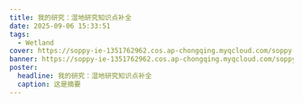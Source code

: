 ```yaml
---
title: 我的研究：湿地研究知识点补全
date: 2025-09-06 15:33:51
tags:
  - Wetland
cover: https://soppy-ie-1351762962.cos.ap-chongqing.myqcloud.com/soppy-ie/poyang.png
banner: https://soppy-ie-1351762962.cos.ap-chongqing.myqcloud.com/soppy-ie/poyang.png
poster:
  headline: 我的研究：湿地研究知识点补全
  caption: 这是摘要
---
```


